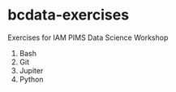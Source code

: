 # bcdata-exercises

Exercises for IAM PIMS Data Science Workshop

1. Bash
2. Git
3. Jupiter
4. Python
